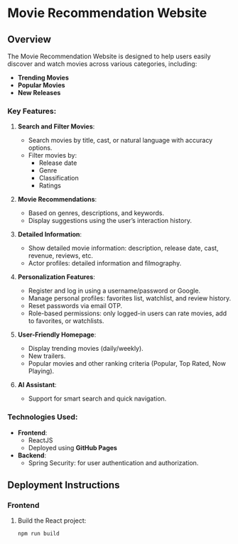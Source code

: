 # Movie Recommendation Website

## Overview
The Movie Recommendation Website is designed to help users easily discover and watch movies across various categories, including:
- **Trending Movies**
- **Popular Movies**
- **New Releases**

### Key Features:
1. **Search and Filter Movies**:
   - Search movies by title, cast, or natural language with accuracy options.
   - Filter movies by:
     - Release date
     - Genre
     - Classification
     - Ratings

2. **Movie Recommendations**:
   - Based on genres, descriptions, and keywords.
   - Display suggestions using the user’s interaction history.

3. **Detailed Information**:
   - Show detailed movie information: description, release date, cast, revenue, reviews, etc.
   - Actor profiles: detailed information and filmography.

4. **Personalization Features**:
   - Register and log in using a username/password or Google.
   - Manage personal profiles: favorites list, watchlist, and review history.
   - Reset passwords via email OTP.
   - Role-based permissions: only logged-in users can rate movies, add to favorites, or watchlists.

5. **User-Friendly Homepage**:
   - Display trending movies (daily/weekly).
   - New trailers.
   - Popular movies and other ranking criteria (Popular, Top Rated, Now Playing).

6. **AI Assistant**:
   - Support for smart search and quick navigation.

### Technologies Used:
- **Frontend**:
  - ReactJS
  - Deployed using **GitHub Pages**
- **Backend**:
  - Spring Security: for user authentication and authorization.

## Deployment Instructions

### Frontend
1. Build the React project:
   ```bash
   npm run build
